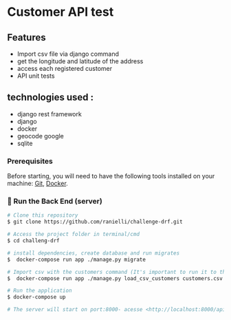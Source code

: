 # Customer API test 

## Features
* Import csv file via django command
* get the longitude and latitude of the address
* access each registered customer
* API unit tests

## technologies used :
* django rest framework
* django
* docker
* geocode google
* sqlite

 ### Prerequisites

Before starting, you will need to have the following tools installed on your machine:
[Git](https://git-scm.com), [Docker](https://docs.docker.com/engine/install/ubuntu/). 

### 🎲 Run the Back End (server)

```bash
# Clone this repository
$ git clone https://github.com/ranielli/challenge-drf.git

# Access the project folder in terminal/cmd
$ cd challeng-drf

# install dependencies, create database and run migrates
$  docker-compose run app ./manage.py migrate

# Import csv with the customers command (It's important to run it to the end otherwise it won't save the objects)
$  docker-compose run app ./manage.py load_csv_customers customers.csv

# Run the application
$ docker-compose up

# The server will start on port:8000- acesse <http://localhost:8000/api/v1/customers/>
```
